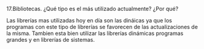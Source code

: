 17.Bibliotecas. ¿Qué tipo es el más utilizado actualmente? ¿Por qué?

Las librerías mas utilizadas hoy en día son las dináicas ya que los programas con este tipo de librerías se favorecen de las actualizaciones de la misma. Tambien esta bien utilizar las librerías dinámicas programas grandes y en librerías de sistemas.
